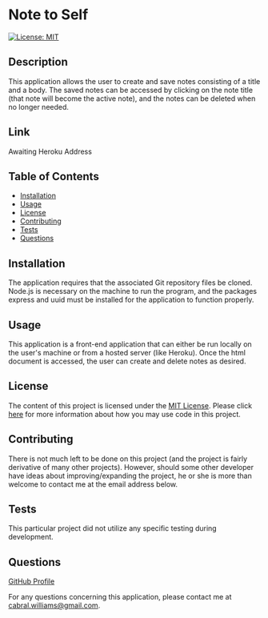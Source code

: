 # Note to Self

  [![License: MIT](https://img.shields.io/badge/License-MIT-yellow.svg)](https://opensource.org/licenses/MIT)

  ## Description
  This application allows the user to create and save notes consisting of a title and a body.  The saved notes can be accessed by clicking on the note title (that note will become the active note), and the notes can be deleted when no longer needed.
  
  ## Link
  Awaiting Heroku Address
  
  ## Table of Contents
  
  * [Installation](#installation)
  * [Usage](#usage)
  * [License](#license)
  * [Contributing](#contributing)
  * [Tests](#tests)
  * [Questions](#questions)
  
  ## Installation
  
  The application requires that the associated Git repository files be cloned.  Node.js is necessary on the machine to run the program, and the packages express and uuid must be installed for the application to function properly.
  
  ## Usage
  
  This application is a front-end application that can either be run locally on the user's machine or from a hosted server (like Heroku).  Once the html document is accessed, the user can create and delete notes as desired.
  
  ## License
  
  The content of this project is licensed under the [MIT License](https://opensource.org/licenses/MIT).  Please click [here](https://opensource.org/licenses/MIT) for more information about how you may use code in this project.

  ## Contributing

  There is not much left to be done on this project (and the project is fairly derivative of many other projects).  However, should some other developer have ideas about improving/expanding the project, he or she is more than welcome to contact me at the email address below.
  
  
  ## Tests
  
  This particular project did not utilize any specific testing during development.
  
  ## Questions
  [GitHub Profile](http://github.com/cabralwilliams)
  
  For any questions concerning this application, please contact me at cabral.williams@gmail.com.